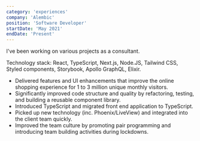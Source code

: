 ```yaml
---
category: 'experiences'
company: 'Alembic'
position: 'Software Developer'
startDate: 'May 2021'
endDate: 'Present'
---
```


I've been working on various projects as a consultant.

Technology stack: React, TypeScript, Next.js, Node.JS, Tailwind CSS, Styled components, Storybook, Apollo GraphQL, Elixir.

- Delivered features and UI enhancements that improve the online shopping experience for 1 to 3 million unique monthly visitors.
- Significantly improved code structure and quality by refactoring, testing, and building a reusable component library.
- Introduced TypeScript and migrated front end application to TypeScript.
- Picked up new technology (inc. Phoenix/LiveView) and integrated into the client team quickly.
- Improved the team culture by promoting pair programming and introducing team building activities during lockdowns.
